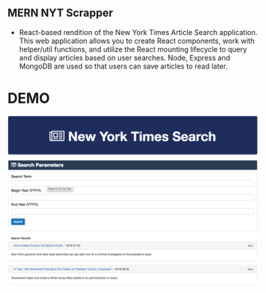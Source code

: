 ## MERN NYT Scrapper

- React-based rendition of the New York Times Article Search             application. This web application allows you to create React components, work with helper/util functions, and utilize the React mounting lifecycle to query and display articles based on user searches. Node, Express and MongoDB are used so that users can save       articles to read later.

# DEMO
 ![NYT React Scrapper](/public/images/Webp.net-resizeimage.png)